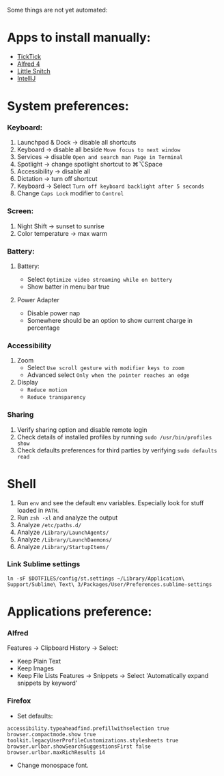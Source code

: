 
Some things are not yet automated:

# Apps to install manually:
- [TickTick](https://apps.apple.com/us/app/ticktick-to-do-list-remind/id966085870)
- [Alfred 4](https://www.alfredapp.com)
- [Little Snitch](https://www.obdev.at/)
- [IntelliJ](https://www.jetbrains.com)

# System preferences:

### Keyboard:
[comment]: <> (google for AppleSymbolicHotKeys)
1. Launchpad & Dock -> disable all shortcuts
2. Keyboard -> disable all beside `Move focus to next window`
3. Services -> disable `Open and search man Page in Terminal`
4. Spotlight -> change spotlight shortcut to ⌘⌥Space
5. Accessibility -> disable all
6. Dictation -> turn off shortcut
7. Keyboard -> Select `Turn off keyboard backlight after 5 seconds`
8. Change `Caps Lock` modifier to `Control`

### Screen:
1. Night Shift -> sunset to sunrise
2. Color temperature -> max warm

### Battery:
1. Battery:
   - Select `Optimize video streaming while on battery`
   - Show batter in menu bar true

2. Power Adapter
   - Disable power nap
   - Somewhere should be an option to show current charge in percentage

### Accessibility
1. Zoom  
   - Select `Use scroll gesture with modifier keys to zoom` 
   - Advanced select `Only when the pointer reaches an edge`
2. Display
   - `Reduce motion`
   - `Reduce transparency`

### Sharing
1. Verify sharing option and disable remote login
2. Check details of installed profiles by running `sudo /usr/bin/profiles show`
3. Check defaults preferences for third parties by verifying `sudo defaults read`

# Shell
1. Run `env` and see the default env variables. Especially look for stuff loaded in `PATH`.
2. Run `zsh -xl` and analyze the output
3. Analyze `/etc/paths.d/`
4. Analyze `/Library/LaunchAgents/`
5. Analyze `/Library/LaunchDaemons/`
6. Analyze `/Library/StartupItems/`

### Link Sublime settings
`ln -sF $DOTFILES/config/st.settings ~/Library/Application\ Support/Sublime\ Text\ 3/Packages/User/Preferences.sublime-settings`

# Applications preference:

### Alfred
Features -> Clipboard History -> Select:
   - Keep Plain Text
   - Keep Images
   - Keep File Lists
Features -> Snippets -> Select 'Automatically expand snippets by keyword'

### Firefox
- Set defaults:
```
accessibility.typeaheadfind.prefillwithselection true
browser.compactmode.show true
toolkit.legacyUserProfileCustomizations.stylesheets true
browser.urlbar.showSearchSuggestionsFirst false
browser.urlbar.maxRichResults 14
```
- Change monospace font.